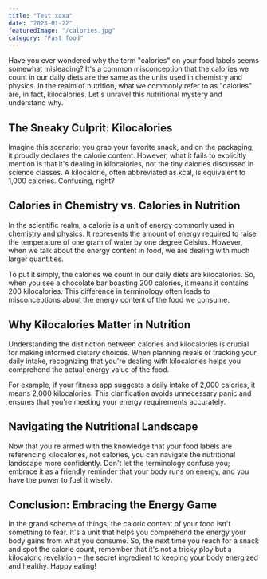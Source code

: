 ```yaml
---
title: "Test xaxa"
date: "2023-01-22"
featuredImage: "/calories.jpg"
category: "Fast food"
---
```


Have you ever wondered why the term "calories" on your food labels seems somewhat misleading? It's a common misconception that the calories we count in our daily diets are the same as the units used in chemistry and physics. In the realm of nutrition, what we commonly refer to as "calories" are, in fact, kilocalories. Let's unravel this nutritional mystery and understand why.

## The Sneaky Culprit: Kilocalories

Imagine this scenario: you grab your favorite snack, and on the packaging, it proudly declares the calorie content. However, what it fails to explicitly mention is that it's dealing in kilocalories, not the tiny calories discussed in science classes. A kilocalorie, often abbreviated as kcal, is equivalent to 1,000 calories. Confusing, right?

## Calories in Chemistry vs. Calories in Nutrition

In the scientific realm, a calorie is a unit of energy commonly used in chemistry and physics. It represents the amount of energy required to raise the temperature of one gram of water by one degree Celsius. However, when we talk about the energy content in food, we are dealing with much larger quantities.

To put it simply, the calories we count in our daily diets are kilocalories. So, when you see a chocolate bar boasting 200 calories, it means it contains 200 kilocalories. This difference in terminology often leads to misconceptions about the energy content of the food we consume.

## Why Kilocalories Matter in Nutrition

Understanding the distinction between calories and kilocalories is crucial for making informed dietary choices. When planning meals or tracking your daily intake, recognizing that you're dealing with kilocalories helps you comprehend the actual energy value of the food.

For example, if your fitness app suggests a daily intake of 2,000 calories, it means 2,000 kilocalories. This clarification avoids unnecessary panic and ensures that you're meeting your energy requirements accurately.

## Navigating the Nutritional Landscape

Now that you're armed with the knowledge that your food labels are referencing kilocalories, not calories, you can navigate the nutritional landscape more confidently. Don't let the terminology confuse you; embrace it as a friendly reminder that your body runs on energy, and you have the power to fuel it wisely.

## Conclusion: Embracing the Energy Game

In the grand scheme of things, the caloric content of your food isn't something to fear. It's a unit that helps you comprehend the energy your body gains from what you consume. So, the next time you reach for a snack and spot the calorie count, remember that it's not a tricky ploy but a kilocaloric revelation – the secret ingredient to keeping your body energized and healthy. Happy eating!
